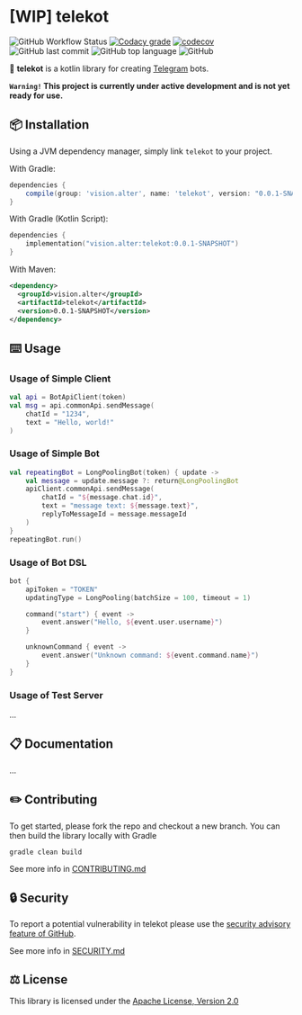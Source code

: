 # [WIP] telekot

![GitHub Workflow Status](https://img.shields.io/github/workflow/status/Amper/telekot/CI)
[![Codacy grade](https://img.shields.io/codacy/grade/004e390276064f9b9c2ae374dbf4ae40)](https://app.codacy.com/manual/__3/telekot?utm_source=github.com&utm_medium=referral&utm_content=Amper/telekot&utm_campaign=Badge_Grade_Settings)
[![codecov](https://img.shields.io/codecov/c/github/Amper/telekot)](https://codecov.io/gh/Amper/telekot)
![GitHub last commit](https://img.shields.io/github/last-commit/Amper/telekot)
![GitHub top language](https://img.shields.io/github/languages/top/Amper/telekot)
![GitHub](https://img.shields.io/github/license/Amper/telekot)

🤖 **telekot** is a kotlin library for creating [Telegram](https://telegram.org) bots.

**`Warning!` This project is currently under active development and is not yet ready for use.**

## 📦 Installation

Using a JVM dependency manager, simply link `telekot` to your project.

With Gradle:

```groovy
dependencies {
    compile(group: 'vision.alter', name: 'telekot', version: "0.0.1-SNAPSHOT")
}
```

With Gradle (Kotlin Script):

```kotlin
dependencies {
    implementation("vision.alter:telekot:0.0.1-SNAPSHOT")
}
```

With Maven:
```xml
<dependency>
  <groupId>vision.alter</groupId>
  <artifactId>telekot</artifactId>
  <version>0.0.1-SNAPSHOT</version>
</dependency>
```

## ⌨️ Usage

### Usage of Simple Client

```kotlin
val api = BotApiClient(token)
val msg = api.commonApi.sendMessage(
    chatId = "1234",
    text = "Hello, world!"
)
```

### Usage of Simple Bot

```kotlin
val repeatingBot = LongPoolingBot(token) { update ->
    val message = update.message ?: return@LongPoolingBot
    apiClient.commonApi.sendMessage(
        chatId = "${message.chat.id}",
        text = "message text: ${message.text}",
        replyToMessageId = message.messageId
    )
}
repeatingBot.run()
```

### Usage of Bot DSL

```kotlin
bot {
    apiToken = "TOKEN"
    updatingType = LongPooling(batchSize = 100, timeout = 1)

    command("start") { event ->
        event.answer("Hello, ${event.user.username}")
    }

    unknownCommand { event ->
        event.answer("Unknown command: ${event.command.name}")
    }
}
```

### Usage of Test Server

...

## 📋 Documentation

...

## ✏️ Contributing

To get started, please fork the repo and checkout a new branch. 
You can then build the library locally with Gradle

```shell script
gradle clean build
```

See more info in [CONTRIBUTING.md](CONTRIBUTING.md)

## 🔒 Security

To report a potential vulnerability in telekot please use the [security advisory feature of GitHub](https://github.com/Amper/telekot/security/advisories).

See more info in [SECURITY.md](SECURITY.md)

## ⚖️ License

This library is licensed under the [Apache License, Version 2.0](LICENSE.md)
